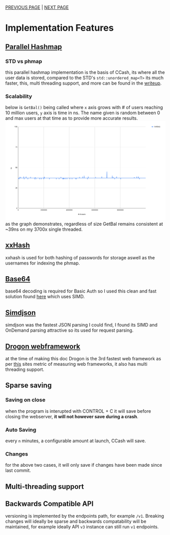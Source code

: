 [PREVIOUS PAGE](user_side.md) | [NEXT PAGE](../building.md)

# Implementation Features
## [Parallel Hashmap](https://github.com/greg7mdp/parallel-hashmap)
<!-- memory vs database -->
<!-- and while changes arent made on the basis of speed alone it does seem to fit the problem better as we only need to save every `n` minutes/on close. -->
<!-- phmap vs std hash map -->
### STD vs phmap
this parallel hashmap implementation is the basis of CCash, its where all the user data is stored, compared to the STD's `std::unordered_map<T>` its much faster, this, multi threading support, and more can be found in the [writeup](https://greg7mdp.github.io/parallel-hashmap/).
### Scalability
below is `GetBal()` being called where `x` axis grows with # of users reaching 10 million users, `y` axis is time in ns. The name given is random between 0 and max users at that time as to provide more accurate results.
![image](GetBal().png)
as the graph demonstrates, regardless of size GetBal remains consistent at ~39ns on my 3700x single threaded.
## [xxHash](https://github.com/Cyan4973/xxHash)
xxhash is used for both hashing of passwords for storage aswell as the usernames for indexing the phmap.
## [Base64](https://github.com/aklomp/base64)
base64 decoding is required for Basic Auth so I used this clean and fast solution found [here](https://github.com/aklomp/base64) which uses SIMD.
## [Simdjson](https://github.com/simdjson/simdjson)
simdjson was the fastest JSON parsing I could find, I found its SIMD and OnDemand parsing attractive so its used for request parsing.
## [Drogon webframework](https://github.com/an-tao/drogon)
at the time of making this doc Drogon is the 3rd fastest web framework as per [this](https://www.techempower.com/benchmarks/#section=data-r20&hw=ph&test=composite) sites metric of measuring web frameworks, it also has multi threading support.
## Sparse saving
### Saving on close
when the program is interupted with CONTROL + C it will save before closing the webserver, **it will not however save during a crash**.
### Auto Saving
every `n` minutes, a configurable amount at launch, CCash will save.
### Changes
for the above two cases, it will only save if changes have been made since last commit.
## Multi-threading support
## Backwards Compatible API
versioning is implemented by the endpoints path, for example `/v1`. Breaking changes will ideally be sparse and backwards compatability will be maintained, for example ideally API `v3` instance can still run `v1` endpoints.